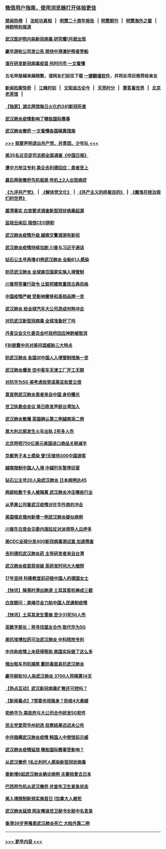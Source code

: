 ### [微信用户指南，使用浏览器打开体验更佳](https://github.com/gfw-breaker/banned-news1/blob/master/indexes/wechat-guide.md?t=0)
#### [禁闻热榜](热点新闻.md?t=0)  &nbsp;&nbsp;|&nbsp;&nbsp; [法轮功真相](https://github.com/gfw-breaker/truth/blob/master/README.md?t=0) &nbsp;&nbsp;|&nbsp;&nbsp; [明慧二十周年报告](https://github.com/gfw-breaker/mh-reports/blob/master/README.md?t=0) &nbsp;&nbsp;|&nbsp;&nbsp;[明慧期刊](https://github.com/gfw-breaker/mh-qikan) &nbsp;&nbsp;|&nbsp;&nbsp; [明慧海外之窗](https://github.com/gfw-breaker/mh-news/blob/master/README.md?t=0) &nbsp;&nbsp;|&nbsp;&nbsp; [神韵特别报道](https://github.com/gfw-breaker/mh-news/blob/master/shenyun.md?t=0)
#### [武汉医护院内染新冠病毒 研究曝1月就出现](../pages/nsc418/n11852928.md?t=02081255) 
#### [豪华游轮公司发公告 禁持中港澳护照者登船](../pages/nsc418/n11852761.md?t=02081255) 
#### [谁在研发新冠病毒疫苗 何时问市 一文看懂](../pages/nsc418/n11852840.md?t=02081255) 
#### 五毛举报越来越频繁，请网友们前往下载 [一键翻墙软件](https://github.com/gfw-breaker/ssr-accounts)，并将此项目推荐给亲友
#### [新闻拍案惊奇](https://github.com/gfw-breaker/banned-news1/blob/master/pages/link4.md) &nbsp;&nbsp;|&nbsp;&nbsp; [江峰时刻](https://github.com/gfw-breaker/banned-news1/blob/master/pages/link4.md) &nbsp;&nbsp;|&nbsp;&nbsp; [文昭谈古论今](https://github.com/gfw-breaker/banned-news1/blob/master/pages/link4.md) &nbsp;&nbsp;|&nbsp;&nbsp; [天亮时分](https://github.com/gfw-breaker/banned-news1/blob/master/pages/link4.md) &nbsp;&nbsp;|&nbsp;&nbsp; [萧茗看世界](https://github.com/gfw-breaker/banned-news1/blob/master/pages/link4.md) &nbsp;&nbsp;|&nbsp;&nbsp; [北京老茶馆](https://github.com/gfw-breaker/banned-news1/blob/master/pages/link4.md) &nbsp;&nbsp;|&nbsp;&nbsp; 
#### [【独家】湖北两馆每日火化约341新冠死者](../pages/nsc418/n11845444.md?t=02081255) 
#### [武汉肺炎疫情影响了哪些国际赛事](../pages/nsc418/n11852441.md?t=02081255) 
#### [武汉肺炎撤侨 一文看懂各国隔离措施](../pages/nsc418/n11844216.md?t=02081255) 
#### [>>> 我要声明退出共产党、共青团、少年队 <<<](https://github.com/begood0513/goodnews/blob/master/quit/letter.md) 
#### [美35名议员促司法部全面调查《中国日报》](../pages/nsc418/n11852435.md?t=02081255) 
#### [遭中方抢注专利 美企吉利德回应：患者至上](../pages/nsc418/n11852037.md?t=02081255) 
#### [最后两架撤侨包机抵美 传机上2人出现病症](../pages/nsc418/n11852173.md?t=02081255) 
#### [《九评共产党》](https://github.com/begood0513/9ping.md/blob/master/README.md) &nbsp;|&nbsp; [《解体党文化》](../../../../jtdwh.md/blob/master/README.md)  &nbsp;|&nbsp; [《共产主义的终极目的》](../../../../gczydzjmd.md/blob/master/README.md) &nbsp;|&nbsp; [《魔鬼在统治我们的世界》](../../../../mgztzwmdsj.md/blob/master/README.md) 
#### [厘清事实 白宫要求调查新型冠状病毒起源](../pages/nsc418/n11852106.md?t=02081255) 
#### [监视丑闻后 瑞信CEO辞职](../pages/nsc418/n11852127.md?t=02081255) 
#### [武汉肺炎疫情升级 越南交警酒测有新招](../pages/nsc418/n11851632.md?t=02081255) 
#### [武汉肺炎疫情持续加剧 川普与习近平通话](../pages/nsc418/n11851613.md?t=02081255) 
#### [钻石公主号再增41例武汉肺炎 全船61人感染](../pages/nsc418/n11850401.md?t=02081255) 
#### [防范武汉肺炎 全球逾百国家实施入境管制](../pages/nsc418/n11850557.md?t=02081255) 
#### [川普将签署行政令 让联邦建筑重现古典风格](../pages/nsc418/n11850654.md?t=02081255) 
#### [中国疫情严峻 受影响奢侈和高档品牌一览](../pages/nsc418/n11850319.md?t=02081255) 
#### [武汉肺炎 给全球汽车大公司造成何种冲击](../pages/nsc418/n11850056.md?t=02081255) 
#### [对抗武汉新型冠病毒 全球准备好了吗](../pages/nsc418/n11850142.md?t=02081255) 
#### [丹麦议会文化委员会吁政府回应神韵被取消](../pages/nsc418/n11849312.md?t=02081255) 
#### [FBI披露中共对美间谍威胁三大特点](../pages/nsc418/n11849700.md?t=02081255) 
#### [防武汉肺炎 各国对中国人入境管制措施一览](../pages/nsc418/n11838726.md?t=02081255) 
#### [武汉肺炎爆发 空中客车天津工厂开工无期](../pages/nsc418/n11849634.md?t=02081255) 
#### [对抗华为5G 美考虑投资诺基亚和爱立信](../pages/nsc418/n11849510.md?t=02081255) 
#### [意首例武汉肺炎患者来自中国 身份曝光](../pages/nsc418/n11849454.md?t=02081255) 
#### [世卫执委会会议 美日欧发声挺台湾加入](../pages/nsc418/n11849433.md?t=02081255) 
#### [武汉肺炎散播 英国确认第三例越南添二例](../pages/nsc418/n11849439.md?t=02081255) 
#### [意大利北部发生火车出轨 2死多人伤](../pages/nsc418/n11848999.md?t=02081255) 
#### [北京将把750亿美元美国进口商品关税减半](../pages/nsc418/n11848896.md?t=02081255) 
#### [京都男子本土感染 曾1天接待300中国游客](../pages/nsc418/n11848641.md?t=02081255) 
#### [越南限制中国人入境 中越列车暂停运营](../pages/nsc418/n11847844.md?t=02081255) 
#### [钻石公主号20人染武汉肺炎 日本病例达45](../pages/nsc418/n11847823.md?t=02081255) 
#### [两邮轮数千多人被隔离 武汉肺炎冲击哪些行业](../pages/nsc418/n11847456.md?t=02081255) 
#### [从苹果公司看武汉疫情对在华外商的冲击](../pages/nsc418/n11847586.md?t=02081255) 
#### [美国俄亥俄州新增一例武汉肺炎疑似病例](../pages/nsc418/n11847714.md?t=02081255) 
#### [川普在白宫会见委内瑞拉反对派领导人瓜伊多](../pages/nsc418/n11847391.md?t=02081255) 
#### [美CDC全球分发400新冠病毒测试盒 加速筛查](../pages/nsc418/n11847260.md?t=02081255) 
#### [吉利德抗武汉肺炎药 主导研发者来自台湾](../pages/nsc418/n11847064.md?t=02081255) 
#### [武汉肺炎疫苗获突破 英研发时间大大缩短](../pages/nsc418/n11846915.md?t=02081255) 
#### [17年坚持 科隆教堂前迎接中国人的德国女士](../pages/nsc418/n11846781.md?t=02081255) 
#### [【快讯】降落时滑出跑道 土耳其客机摔成三截](../pages/nsc418/n11847021.md?t=02081255) 
#### [白宫顾问：美竭尽全力助中国人民遏制疫情](../pages/nsc418/n11846756.md?t=02081255) 
#### [【快讯】土耳其发生雪崩 至少31死50人伤](../pages/nsc418/n11846680.md?t=02081255) 
#### [英数字部长：将寻找盟友合作 取代华为5G](../pages/nsc418/n11846485.md?t=02081255) 
#### [美抗埃博拉药可治武汉肺炎 中科院抢专利](../pages/nsc418/n11846409.md?t=02081255) 
#### [中共称疫情上未获得帮助 美国实际做了这么多](../pages/nsc418/n11846008.md?t=02081255) 
#### [俄出租车司机搞笑 戴防毒面具抗武汉肺炎](../pages/nsc418/n11845703.md?t=02081255) 
#### [豪华邮轮10人染武汉肺炎 3700人将隔离14天](../pages/nsc418/n11845543.md?t=02081255) 
#### [【热点互动】武汉新冠病毒扩散还可控吗？](../pages/nsc418/n11844750.md?t=02081255) 
#### [【新闻看点】7常委央视隐身？防疫4大悬疑](../pages/nsc418/n11844611.md?t=02081255) 
#### [拒绝华为 美政府与大公司合作研发5G软件](../pages/nsc418/n11844625.md?t=02081255) 
#### [民主党爱荷华州初选 投票结果迟迟未公布](../pages/nsc418/n11844207.md?t=02081255) 
#### [中共隐瞒武汉肺炎疫情 韩国人中使馆前示威](../pages/nsc418/n11844084.md?t=02081255) 
#### [武汉肺炎疫情延烧 哪些国际赛事受影响？](../pages/nsc418/n11843958.md?t=02081255) 
#### [从武汉撤侨 1名比利时人感染新型冠状病毒](../pages/nsc418/n11843977.md?t=02081255) 
#### [泰新增6起武汉肺炎确诊病例 夫妻档曾去日本](../pages/nsc418/n11843900.md?t=02081255) 
#### [巴西将包机从武汉撤侨 并宣布卫生紧急状态](../pages/nsc418/n11843418.md?t=02081255) 
#### [美入境限制新规实施首日 1加拿大人被拒](../pages/nsc418/n11843058.md?t=02081255) 
#### [武汉肺炎延烧 网友嘲讽世卫秘书长挺中名言录](../pages/nsc418/n11843056.md?t=02081255) 
#### [香港39岁男罹患武汉肺炎死亡 大陆外第二例](../pages/nsc418/n11843026.md?t=02081255) 

----
#### [ >>> 更早内容 <<< ](../indexes/nsc418-earlier.md)
